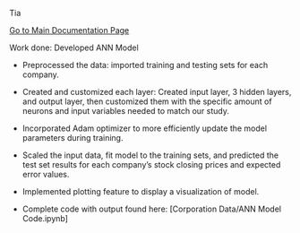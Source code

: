 Tia

[Go to Main Documentation Page](../README.md)

Work done: Developed ANN Model

* Preprocessed the data: imported training and testing sets for each company.
* Created and customized each layer: Created input layer, 3 hidden layers, and output layer, then customized them with the specific amount of neurons and input variables needed to match our study.
* Incorporated Adam optimizer to more efficiently update the model parameters during training.
* Scaled the input data, fit model to the training sets, and predicted the test set results for each company’s stock closing prices and expected error values.
* Implemented plotting feature to display a visualization of model.

* Complete code with output found here: [Corporation Data/ANN Model Code.ipynb]
